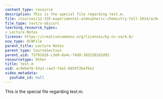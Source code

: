 ```yaml
---
content_type: resource
description: This is the special file regarding test.m.
file: /courses/12-335-experimental-atmospheric-chemistry-fall-2014/ac9ebe7693a1cae3f4a1b859f2bef6e2_test.m
file_type: text/x-objcsrc
learning_resource_types:
- Lecture Notes
license: https://creativecommons.org/licenses/by-nc-sa/4.0/
ocw_type: OCWFile
parent_title: Lecture Notes
parent_type: CourseSection
parent_uid: 73791826-c3e0-8a4c-74d8-3832382d2d92
resourcetype: Other
title: test.m
uid: ac9ebe76-93a1-cae3-f4a1-b859f2bef6e2
video_metadata:
  youtube_id: null
---
```

This is the special file regarding test.m.